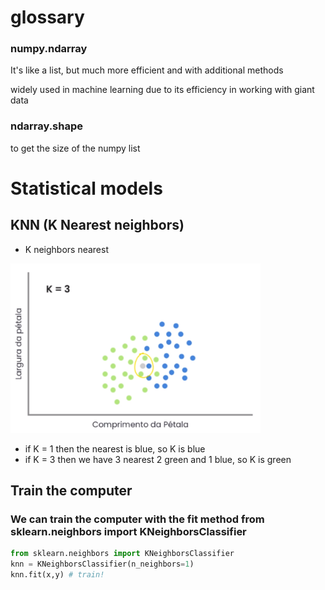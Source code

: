 # glossary

### numpy.ndarray

It's like a list, but much more efficient and with additional methods

widely used in machine learning due to its efficiency in working with giant data

### ndarray.shape

to get the size of the numpy list


# Statistical models

## KNN (K Nearest neighbors)
- K neighbors nearest

<img src="images/knn.png" alt="drawing" width="400"/>

- if K = 1 then the nearest is blue, so K is blue
- if K = 3 then we have 3 nearest 2 green and 1 blue, so K is green



## Train the computer

### We can train the computer with the fit method from sklearn.neighbors import KNeighborsClassifier

```python
from sklearn.neighbors import KNeighborsClassifier
knn = KNeighborsClassifier(n_neighbors=1)
knn.fit(x,y) # train!

```
